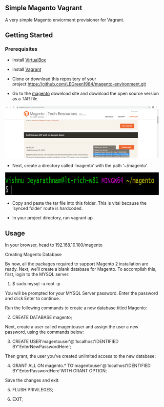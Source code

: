 ## Simple Magento Vagrant

A very simple Magento enviorment provisioner for Vagrant.

## Getting Started

### Prerequisites

- Install [VirtualBox](https://www.virtualbox.org/wiki/Downloads)
- Install [Vagrant](https://www.vagrantup.com/)
- Clone or download this repository of your project:https://github.com/LEGreen1984/magento-environment.git

- Go to the [magento](https://magento.com/tech-resources/download) download site and download the open source version as a TAR file

<img src='magento.png'>

- Next, create a directory called ‘magento’ with the path ‘~/magento’.

<img src='path.png'>

- Copy and paste the tar file into this folder. This is vital because the ‘synced folder’ route is hardcoded.

- In your project directory, run vagrant up


## Usage

In your browser, head to 192.168.10.100/magento

Creating Magento Database

By now, all the packages required to support Magento 2 installation are ready. Next, we’ll create a blank database for Magento. To accomplish this, first, login to the MYSQL server:

1.	$ sudo mysql -u root -p

You will be prompted for your MYSQL Server password. Enter the password and click Enter to continue.

Run the following commands to create a new database titled Magento:

2.	CREATE DATABASE  magento;

Next, create a user called magentouser and assign the user a new password, using the commands below:

3.	CREATE USER'magentouser'@'localhost'IDENTIFIED BY'EnterNewPasswordHere';

Then grant, the user you’ve created unlimited access to the new database:

4.	GRANT ALL ON magento.* TO'magentouser'@'localhost'IDENTIFIED BY'EnterPasswordHere'WITH GRANT OPTION;

Save the changes and exit:

5.	FLUSH PRIVILEGES;


6.	EXIT;
